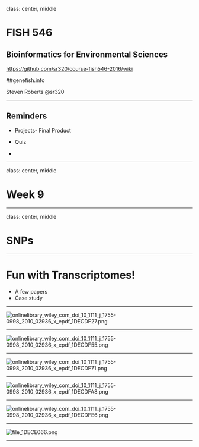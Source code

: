 class: center, middle

# FISH 546 
## Bioinformatics for Environmental Sciences

https://github.com/sr320/course-fish546-2016/wiki

##genefish.info

Steven Roberts
@sr320

---

## Reminders

- Projects- Final Product

- Quiz

- 



---

class: center, middle


# Week 9


---


class: center, middle


# SNPs


---

# Fun with Transcriptomes!

- A few papers
- Case study



---

<img src="http://eagle.fish.washington.edu/cnidarian/skitch/onlinelibrary_wiley_com_doi_10_1111_j_1755-0998_2010_02936_x_epdf_1DECDF27.png" alt="onlinelibrary_wiley_com_doi_10_1111_j_1755-0998_2010_02936_x_epdf_1DECDF27.png"/>

---

<img src="http://eagle.fish.washington.edu/cnidarian/skitch/onlinelibrary_wiley_com_doi_10_1111_j_1755-0998_2010_02936_x_epdf_1DECDF55.png" alt="onlinelibrary_wiley_com_doi_10_1111_j_1755-0998_2010_02936_x_epdf_1DECDF55.png"/>

---

<img src="http://eagle.fish.washington.edu/cnidarian/skitch/onlinelibrary_wiley_com_doi_10_1111_j_1755-0998_2010_02936_x_epdf_1DECDF71.png" alt="onlinelibrary_wiley_com_doi_10_1111_j_1755-0998_2010_02936_x_epdf_1DECDF71.png"/>

---

<img src="http://eagle.fish.washington.edu/cnidarian/skitch/onlinelibrary_wiley_com_doi_10_1111_j_1755-0998_2010_02936_x_epdf_1DECDFA8.png" alt="onlinelibrary_wiley_com_doi_10_1111_j_1755-0998_2010_02936_x_epdf_1DECDFA8.png"/>

---

<img src="http://eagle.fish.washington.edu/cnidarian/skitch/onlinelibrary_wiley_com_doi_10_1111_j_1755-0998_2010_02936_x_epdf_1DECDFE6.png" alt="onlinelibrary_wiley_com_doi_10_1111_j_1755-0998_2010_02936_x_epdf_1DECDFE6.png"/>

---

<img src="http://eagle.fish.washington.edu/cnidarian/skitch/file_1DECE066.png" alt="file_1DECE066.png"/>

---



